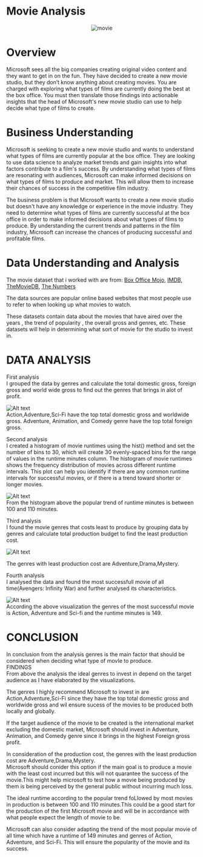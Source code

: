 # Movie Analysis
<p align="center">
  <img src="./image.jpeg" alt="movie">
</p>

# Overview

Microsoft sees all the big companies creating original video content and they want to get in on the fun. They have decided to create a new movie studio, but they don’t know anything about creating movies. You are charged with exploring what types of films are currently doing the best at the box office. You must then translate those findings into actionable insights that the head of Microsoft's new movie studio can use to help decide what type of films to create.

# Business Understanding

Microsoft is seeking to create a new movie studio and wants to understand what types of films are currently popular at the box office. They are looking to use data science to analyze market trends and gain insights into what factors contribute to a film's success. By understanding what types of films are resonating with audiences, Microsoft can make informed decisions on what types of films to produce and market. This will allow them to increase their chances of success in the competitive film industry.

The business problem is that Microsoft wants to create a new movie studio but doesn't have any knowledge or experience in the movie industry. They need to determine what types of films are currently successful at the box office in order to make informed decisions about what types of films to produce. By understanding the current trends and patterns in the film industry, Microsoft can increase the chances of producing successful and profitable films.
# Data Understanding and Analysis

The movie dataset that i  worked with are from:
[Box Office Mojo](https://www.boxofficemojo.com/),
[IMDB](https://www.imdb.com/), 
[TheMovieDB](https://www.themoviedb.org/),
[The Numbers](https://www.the-numbers.com/)

The data sources are popular online based websites that most people use to refer to when looking up what movies to watch.

These datasets contain data about the movies that have aired over the years , the trend of popularity , the overall gross and genres, etc.
These datasets will help in determining what sort of movie for the studio to invest in.

# DATA ANALYSIS
First analysis  
I grouped the data by genres and calculate the total domestic gross, foreign gross and world wide gross to find out the genres that brings in alot of profit.  

![Alt text](./genresbygross.png)  
Action,Adventure,Sci-Fi have the top total domestic gross and worldwide gross.
Adventure, Animation, and Comedy genre have the top total foreign gross.  

                 
Second analysis  
I created a histogram of movie runtimes using the hist() method and set the number of bins to 30, which will create 30 evenly-spaced bins for the range of values in the runtime minutes column.
The histogram of movie runtimes shows the frequency distribution of movies across different runtime intervals. 
This plot can help you identify if there are any common runtime intervals for successful movies, or if there is a trend toward shorter or longer movies. 


![Alt text](./movieruntime.png)  
From the histogram above the popular trend of runtime minutes is between 100 and 110 minutes.  

Third analysis  
I found the movie genres that costs least to produce by grouping data by genres and calculate total production budget to find the least production cost.  

![Alt text](./leastcost.png)  

The genres with least production cost are Adventure,Drama,Mystery.     

Fourth analysis  
I analysed the data and found the most successfull movie of all time(Avengers: Infinity War) and further analysed its characteristics.    

![Alt text](./topmovie.png)  
According the above visualization the genres of the most successful movie is Action, Adventure and Sci-fi and the runtime minutes is 149.  

# CONCLUSION  

In conclusion from the analysis genres is the main factor that should be considered when deciding what type of movIe to produce.  
FINDINGS       
From above the analysis the ideal genres to invest in depend on the target audience as I have elaborated by the visualizations.  

The genres I highly recommend Microsoft to invest in are Action,Adventure,Sci-Fi since they have the top total domestic gross and worldwide gross and wil ensure sucess of the movies to be produced  both locally and globally.    

If the target audience of the movie to be created is the international market excluding the domestic market, Microsoft should invest in Adventure, Animation, and Comedy genre since it brings in the highest Foreign gross profit.             

In consideration of the production cost, the genres with the least production cost are Adventure,Drama,Mystery.    
Microsoft should conider this option if the main goal is to produce a movie with the least cost incurred but this will not quarantee the success of the movie.This might help microsoft to test how a movie being produced by them is being perceived by the general public without incurring much loss.       

The ideal runtime according to the popular trend foLlowed by most movies in  production is between 100 and 110 minutes.This could be a good start for the production of the first Microsoft movie and will be in accordance with what people expect the length of  movie to be.      

Microsoft can also consider adapting the trend of the most popular movie of all time which have a runtime of 149 minutes and genres of Action, Adventure, and Sci-Fi. This will ensure the popularity of the movie and its success.  
